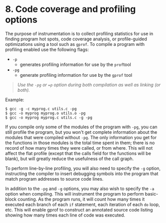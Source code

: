 # 8. Code coverage and profiling options

The purpose of instrumentation is to collect profiling statistics for use in finding program hot spots, code coverage analysis, or profile-guided optimizations using a tool such as ``gprof``. To compile a program with profiling enabled use the following flags:

* ``-p``
  * generates profiling information for use by the ``prof``tool
* ``-pg``
  * generate profiling information for use by the ``gprof`` tool

> *Use the ``-pg`` or ``=p`` option during both compilation as well as linking (or both).*

Example: 

```Shell
$ gcc -g -c myprog.c utils.c -pg
$ gcc -o myprog myprog.o utils.o -pg
$ gcc -o myprog myprog.c utils.c -g -pg
```

If you compile only some of the modules of the program with ``-pg``, you can still profile the program, but you won't get complete information about the modules that were compiled without ``-pg``. The only information you get for the functions in those modules is the total time spent in them; there is no record of how many times they were called, or from where. This will not affect the flat profile (except that the calls field for the functions will be blank), but will greatly reduce the usefulness of the call graph.  

To perform line-by-line profiling, you will also need to specify the ``-g`` option, instructing the compiler to insert debugging symbols into the program that match program addresses to source code lines.  

In addition to the ``-pg`` and ``-g`` options, you may also wish to specify the ``-a`` option when compiling. This will instrument the program to perform basic-block counting. As the program runs, it will count how many times it executed each branch of each ``if`` statement, each iteration of each ``do`` loop, etc. This will enable gprof to construct an annotated source code listing showing how many times each line of code was executed. 
